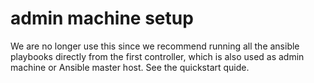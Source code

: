 
# admin machine setup

We are no longer use this since we recommend running all the ansible playbooks directly from 
the first controller, which is also used as admin machine or Ansible master host. See the quickstart quide.

